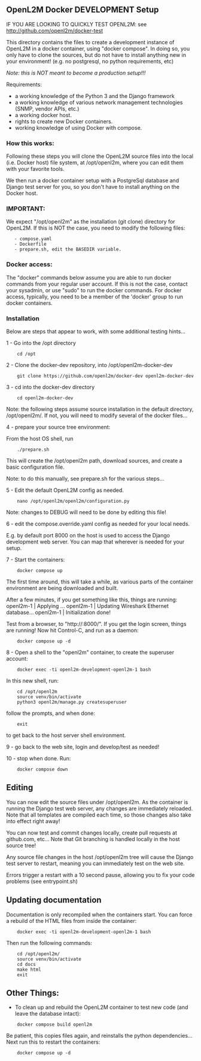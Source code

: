 ## OpenL2M Docker DEVELOPMENT Setup

IF YOU ARE LOOKING TO QUICKLY TEST OPENL2M:
see http://github.com/openl2m/docker-test

This directory contains the files to create a development instance of OpenL2M
in a docker container, using "docker compose". In doing so, you only have to
clone the sources, but do not have to install anything new in your environment!
(e.g. no postgresql, no python requirements, etc)

*Note: this is NOT meant to become a production setup!!!*

Requirements:

* a working knowledge of the Python 3 and the Django framework
* a working knowledge of various network management technologies (SNMP, vendor APIs, etc.)
* a working docker host.
* rights to create new Docker containers.
* working knowledge of using Docker with compose.

### How this works:

Following these steps you will clone the OpenL2M source files into the local (i.e. Docker host)
file system, at /opt/openl2m, where you can edit them with your favorite tools.

We then run a docker container setup with a PostgreSql database and Django test server for you,
so you don't have to install anything on the Docker host.

### IMPORTANT:

We expect "/opt/openl2m" as the installation (git clone) directory for OpenL2M.
If this is NOT the case, you need to modify the following files:
```
   - compose.yaml
   - Dockerfile
   - prepare.sh, edit the BASEDIR variable.
```

### Docker access:

The "docker" commands below assume you are able to run docker commands from your regular user account.
If this is not the case, contact your sysadmin, or use "sudo" to run the docker commands.
For docker access, typically, you need to be a member of the 'docker' group to run docker containers.

### Installation

Below are steps that appear to work, with some additional testing hints...

1 - Go into the /opt directory
```
    cd /opt
```


2 - Clone the docker-dev repository, into /opt/openl2m-docker-dev
```
    git clone https://github.com/openl2m/docker-dev openl2m-docker-dev
```


3 - cd into the docker-dev directory
```
    cd openl2m-docker-dev
```

Note: the following steps assume source installation in the default directory, /opt/openl2m/.
If not, you will need to modify several of the docker files...


4 - prepare your source tree environment:

From the host OS shell, run

```
    ./prepare.sh
```

This will create the /opt/openl2m path, download sources, and create a basic configuration file.

Note: to do this manually, see prepare.sh for the various steps...


5 - Edit the default OpenL2M config as needed.
```
    nano /opt/openl2m/openl2m/configuration.py
```

Note: changes to DEBUG will need to be done by editing this file!


6 - edit the compose.override.yaml config as needed for your local needs.

E.g. by default port 8000 on the host is used to access the Django development web server.
You can map that wherever is needed for your setup.


7 - Start the containers:
```
    docker compose up
```

The first time around, this will take a while, as various parts of the container environment are
being downloaded and built.

After a few minutes, if you get something like this, things are running:
    openl2m-1   |   Applying ...
    openl2m-1   | Updating Wireshark Ethernet database...
    openl2m-1   | Initialization done!

Test from a browser, to "http://<your-host-ip>:8000/". If you get the login screen, things are running!
Now hit Control-C, and run as a daemon:
```
    docker compose up -d
```


8 - Open a shell to the "openl2m" container, to create the superuser account:
```
    docker exec -ti openl2m-development-openl2m-1 bash
```

In this new shell, run:
```
    cd /opt/openl2m
    source venv/bin/activate
    python3 openl2m/manage.py createsuperuser
```

follow the prompts, and when done:
```
    exit
```

to get back to the host server shell environment.


9 - go back to the web site, login and develop/test as needed!


10 - stop when done. Run:
```
    docker compose down
```

Editing
-------

You can now edit the source files under /opt/openl2m. As the container is running the Django test web server,
any changes are immediately reloaded. Note that all templates are compiled each time, so those changes also
take into effect right away!

You can now test and commit changes locally, create pull requests at github.com, etc...
Note that Git branching is handled locally in the host source tree!

Any source file changes in the host /opt/openl2m tree will cause the Django test server to restart,
meaning you can immediately test on the web site.

Errors trigger a restart with a 10 second pause, allowing you to fix your code problems (see entrypoint.sh)

Updating documentation
----------------------

Documentation is only recompiled when the containers start. You can force a rebuild of the HTML files from inside the container:
```
    docker exec -ti openl2m-development-openl2m-1 bash
```

Then run the following commands:
```
    cd /opt/openl2m/
    source venv/bin/activate
    cd docs
    make html
    exit
```

Other Things:
------------
* To clean up and rebuild the OpenL2M container to test new code (and leave the database intact):
```
    docker compose build openl2m
```

Be patient, this copies files again, and reinstalls the python dependencies...
Next run this to restart the containers:
```
    docker compose up -d
```
